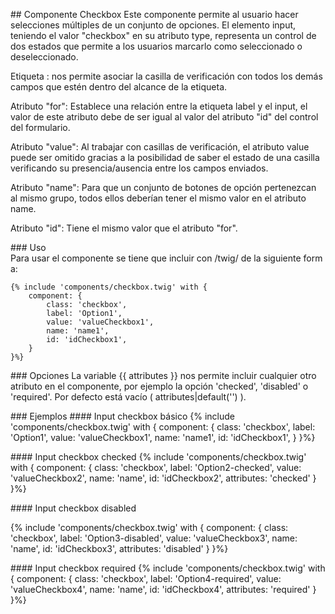 ## Componente Checkbox
Este componente permite al usuario hacer selecciones múltiples de un conjunto de opciones.
El elemento input, teniendo el valor "checkbox" en su atributo type, representa un control de dos estados que permite a los usuarios marcarlo como seleccionado o deseleccionado. 

Etiqueta <label>:  nos permite asociar la casilla de verificación con todos los demás campos que estén dentro del alcance de la etiqueta. 

Atributo "for": Establece una relación entre la etiqueta label y el input, el valor de este atributo debe de ser igual al valor del atributo "id" del control del formulario.

Atributo "value": Al trabajar con casillas de verificación, el atributo value puede ser omitido gracias a la posibilidad de saber el estado de una casilla verificando su presencia/ausencia entre los campos enviados.

Atributo "name": Para que un conjunto de botones de opción pertenezcan al mismo grupo, todos ellos deberían tener el mismo valor en el atributo name.

Atributo "id": Tiene el mismo valor que el atributo "for".

### Uso
Para usar el componente se tiene que incluir con /twig/ de la siguiente forma:
```
{% include 'components/checkbox.twig' with {
    component: {
        class: 'checkbox',
        label: 'Option1',
        value: 'valueCheckbox1',
        name: 'name1',
        id: 'idCheckbox1',
    }
}%}

```

### Opciones
La variable {{ attributes }} nos permite incluir cualquier otro atributo en el componente, por ejemplo la opción 'checked', 'disabled' o 'required'. Por defecto está vacío ( attributes|default('') ).

### Ejemplos
#### Input checkbox básico
{% include 'components/checkbox.twig' with {
    component: {
        class: 'checkbox',
        label: 'Option1',
        value: 'valueCheckbox1',
        name: 'name1',
        id: 'idCheckbox1',
    }
}%}

#### Input checkbox checked
{% include 'components/checkbox.twig' with {
    component: {
        class: 'checkbox',
        label: 'Option2-checked',
        value: 'valueCheckbox2',
        name: 'name',
        id: 'idCheckbox2',
        attributes: 'checked'
    }
}%}

#### Input checkbox disabled

{% include 'components/checkbox.twig' with {
    component: {
        class: 'checkbox',
        label: 'Option3-disabled',
        value: 'valueCheckbox3',
        name: 'name',
        id: 'idCheckbox3',
        attributes: 'disabled'
    }
}%}

#### Input checkbox required
{% include 'components/checkbox.twig' with {
    component: {
        class: 'checkbox',
        label: 'Option4-required',
        value: 'valueCheckbox4',
        name: 'name',
        id: 'idCheckbox4',
        attributes: 'required'
    }
}%}

